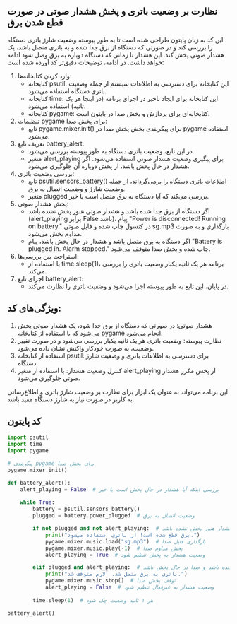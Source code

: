 ## نظارت بر وضعیت باتری و پخش هشدار صوتی در صورت قطع شدن برق
این کد به زبان پایتون طراحی شده است تا به طور پیوسته وضعیت شارژ باتری دستگاه را بررسی کند و در صورتی که دستگاه از برق جدا شده و به باتری متصل باشد، یک هشدار صوتی پخش کند. این هشدار تا زمانی که دستگاه دوباره به برق وصل شود ادامه خواهد داشت. در ادامه، توضیحات دقیق‌تر کد آورده شده است:
1. وارد کردن کتابخانه‌ها:
   - کتابخانه psutil: این کتابخانه برای دسترسی به اطلاعات سیستم از جمله وضعیت باتری دستگاه استفاده می‌شود.
   - کتابخانه time: این کتابخانه برای ایجاد تاخیر در اجرای برنامه (در اینجا هر یک ثانیه) استفاده می‌شود.
   - کتابخانه pygame: کتابخانه‌ای برای پردازش و پخش صدا در پایتون است.
2. تنظیمات pygame برای پخش صدا:
   - تابع pygame.mixer.init() برای پیکربندی بخش پخش صدا در pygame استفاده می‌شود.
3. تعریف تابع battery_alert:
   - در این تابع، وضعیت باتری دستگاه به طور پیوسته بررسی می‌شود.
   - متغیر alert_playing برای پیگیری وضعیت هشدار صوتی استفاده می‌شود. اگر هشدار در حال پخش باشد، از پخش دوباره آن جلوگیری می‌شود.
4. بررسی وضعیت باتری:
   - تابع psutil.sensors_battery() اطلاعات باتری دستگاه را برمی‌گرداند، از جمله وضعیت شارژ و وضعیت اتصال به برق.
   - متغیر plugged بررسی می‌کند که آیا دستگاه به برق متصل است یا خیر.
5. پخش هشدار صوتی:
   - اگر دستگاه از برق جدا شده باشد و هشدار صوتی هنوز پخش نشده باشد (alert_playing برابر False باشد)، پیام "Power is disconnected! Running on battery." در کنسول چاپ شده و فایل صوتی sg.mp3 بارگذاری و به صورت مداوم پخش می‌شود.
   - اگر دستگاه به برق متصل باشد و هشدار در حال پخش باشد، پیام "Battery is plugged in. Alarm stopped." چاپ شده و پخش صدا متوقف می‌شود.
6. استراحت بین بررسی‌ها:
   - با استفاده از time.sleep(1)، برنامه هر یک ثانیه یکبار وضعیت باتری را بررسی می‌کند.
7. اجرای تابع battery_alert:
   - در پایان، این تابع به طور پیوسته اجرا می‌شود و وضعیت باتری را نظارت می‌کند.

## ویژگی‌های کد:
1. هشدار صوتی: در صورتی که دستگاه از برق جدا شود، یک هشدار صوتی پخش می‌شود که با استفاده از کتابخانه pygame انجام می‌شود.
2. نظارت پیوسته: وضعیت باتری هر یک ثانیه یکبار بررسی می‌شود و در صورت تغییر وضعیت، به صورت خودکار واکنش نشان داده می‌شود.
3. استفاده از کتابخانه psutil: برای دسترسی به اطلاعات باتری و وضعیت شارژ دستگاه.
4. کنترل وضعیت هشدار: با استفاده از متغیر alert_playing از پخش مکرر هشدار صوتی جلوگیری می‌شود.

این برنامه می‌تواند به عنوان یک ابزار برای نظارت بر وضعیت شارژ باتری و اطلاع‌رسانی به کاربر در صورت نیاز به شارژ دستگاه مفید باشد.

## کد پایتون 
```python
import psutil
import time
import pygame

# پیکربندی pygame برای پخش صدا
pygame.mixer.init()

def battery_alert():
    alert_playing = False  # بررسی اینکه آیا هشدار در حال پخش است یا خیر
    
    while True:
        battery = psutil.sensors_battery()
        plugged = battery.power_plugged  # وضعیت اتصال به برق

        if not plugged and not alert_playing:  # اگر برق قطع شده باشد و صدای هشدار هنوز پخش نشده باشد
            print("برق قطع شده است! از باتری استفاده می‌شود.")
            pygame.mixer.music.load("sg.mp3")  # بارگذاری فایل صدا
            pygame.mixer.music.play(-1)  # پخش مداوم صدا
            alert_playing = True  # وضعیت هشدار به پخش تنظیم شود

        elif plugged and alert_playing:  # اگر باتری به برق متصل شده باشد و صدا در حال پخش باشد
            print("باتری به برق متصل شد. آلارم متوقف شد.")
            pygame.mixer.music.stop()  # توقف پخش صدا
            alert_playing = False  # وضعیت هشدار به غیرفعال تنظیم شود
        
        time.sleep(1)  # هر ۱ ثانیه وضعیت چک شود

battery_alert()


```

